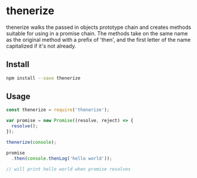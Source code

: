 # thenerize

thenerize walks the passed in objects prototype chain and creates methods
suitable for using in a promise chain. The methods take on the same name as
the original method with a prefix of 'then', and the first letter of the name
capitalized if it's not already.

## Install

```sh
npm install --save thenerize
```

## Usage

```js
const thenerize = require('thenerize');

var promise = new Promise((resolve, reject) => {
  resolve();
});

thenerize(console);

promise
  .then(console.thenLog('hello world'));

// will print hello world when promise resolves
```
